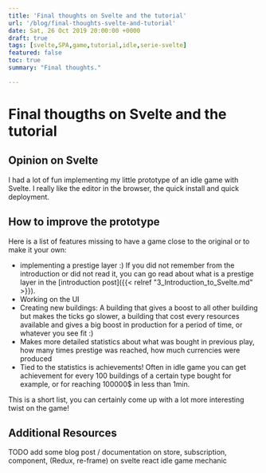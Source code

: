 ```yaml
---
title: 'Final thoughts on Svelte and the tutorial'
url: '/blog/final-thoughts-svelte-and-tutorial'
date: Sat, 26 Oct 2019 20:00:00 +0000
draft: true
tags: [svelte,SPA,game,tutorial,idle,serie-svelte]
featured: false
toc: true
summary: "Final thoughts."

---
```


#	Final thougths on Svelte and the tutorial

## Opinion on Svelte

I had a lot of fun implementing my little prototype of an idle game with Svelte. I really like the editor in the browser, the quick install and quick deployment. 

## How to improve the prototype

Here is a list of features missing to have a game close to the original or to make it your own:

- implementing a prestige layer :) If you did not remember from the introduction or did not read it, you can go read about what is a prestige layer in the [introduction post]({{< relref "3_Introduction_to_Svelte.md" >}}).
- Working on the UI
- Creating new buildings: A building that gives a boost to all other building but makes the ticks go slower, a building that cost every resources available and gives a big boost in production for a period of time, or whatever you see fit :)
- Makes more detailed statistics about what was bought in previous play, how many times prestige was reached, how much currencies were produced
- Tied to the statistics is achievements! Often in idle game you can get achievement for every 100 buildings of a certain type bought for example, or for reaching 100000$ in less than 1min.

This is a short list, you can certainly come up with a lot more interesting twist on the game!

## Additional Resources

TODO add some blog post / documentation on store, subscription, component,  (Redux, re-frame) on svelte react idle game mechanic



